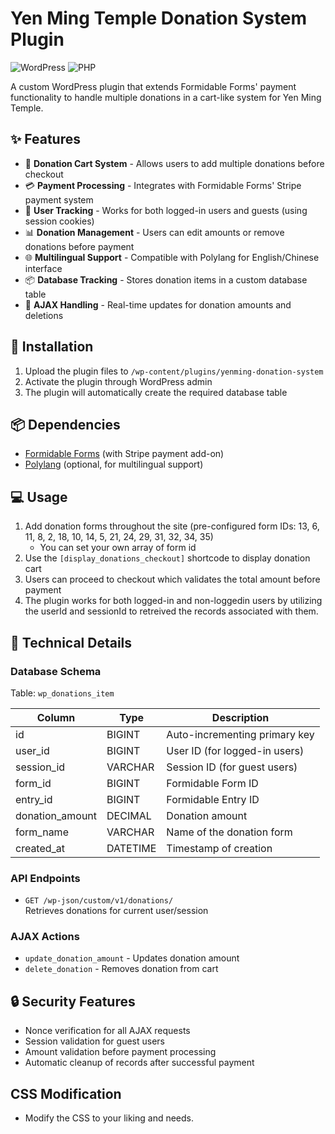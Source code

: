 # Yen Ming Temple Donation System Plugin

![WordPress](https://img.shields.io/badge/WordPress-%23117AC9.svg?style=for-the-badge&logo=WordPress&logoColor=white)
![PHP](https://img.shields.io/badge/php-%23777BB4.svg?style=for-the-badge&logo=php&logoColor=white)

A custom WordPress plugin that extends Formidable Forms' payment functionality to handle multiple donations in a cart-like system for Yen Ming Temple.

## ✨ Features

- 🛒 **Donation Cart System** - Allows users to add multiple donations before checkout
- 💳 **Payment Processing** - Integrates with Formidable Forms' Stripe payment system
- 👤 **User Tracking** - Works for both logged-in users and guests (using session cookies)
- 📊 **Donation Management** - Users can edit amounts or remove donations before payment
- 🌐 **Multilingual Support** - Compatible with Polylang for English/Chinese interface
- 📦 **Database Tracking** - Stores donation items in a custom database table
- 🔄 **AJAX Handling** - Real-time updates for donation amounts and deletions

## 🚀 Installation

1. Upload the plugin files to `/wp-content/plugins/yenming-donation-system`
2. Activate the plugin through WordPress admin
3. The plugin will automatically create the required database table

## 📦 Dependencies

- [Formidable Forms](https://wordpress.org/plugins/formidable/) (with Stripe payment add-on)
- [Polylang](https://wordpress.org/plugins/polylang/) (optional, for multilingual support)

## 💻 Usage

1. Add donation forms throughout the site (pre-configured form IDs: 13, 6, 11, 8, 2, 18, 10, 14, 5, 21, 24, 29, 31, 32, 34, 35)
   - You can set your own array of form id
2. Use the `[display_donations_checkout]` shortcode to display donation cart
3. Users can proceed to checkout which validates the total amount before payment
4. The plugin works for both logged-in and non-loggedin users by utilizing the userId and sessionId to retreived the records associated with them.

## 🔧 Technical Details

### Database Schema
Table: `wp_donations_item`

| Column          | Type      | Description                      |
|-----------------|-----------|----------------------------------|
| id              | BIGINT    | Auto-incrementing primary key    |
| user_id         | BIGINT    | User ID (for logged-in users)    |
| session_id      | VARCHAR   | Session ID (for guest users)     |
| form_id         | BIGINT    | Formidable Form ID               |
| entry_id        | BIGINT    | Formidable Entry ID              |
| donation_amount | DECIMAL   | Donation amount                  |
| form_name       | VARCHAR   | Name of the donation form        |
| created_at      | DATETIME  | Timestamp of creation            |

### API Endpoints
- `GET /wp-json/custom/v1/donations/`  
  Retrieves donations for current user/session

### AJAX Actions
- `update_donation_amount` - Updates donation amount
- `delete_donation` - Removes donation from cart

## 🔒 Security Features

- Nonce verification for all AJAX requests
- Session validation for guest users
- Amount validation before payment processing
- Automatic cleanup of records after successful payment

## CSS Modification

- Modify the CSS to your liking and needs.
